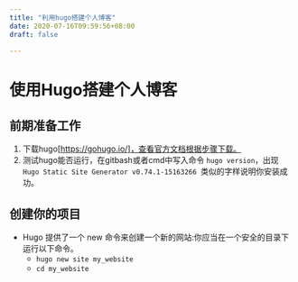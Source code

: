 ```yaml
---
title: "利用hugo搭建个人博客"
date: 2020-07-16T09:59:56+08:00
draft: false

---
```

# 使用Hugo搭建个人博客


## 前期准备工作
 1. 下载hugo[https://gohugo.io/]，查看官方文档根据步骤下载。
 2. 测试hugo能否运行，在gitbash或者cmd中写入命令 `hugo version`，出现 `Hugo Static Site Generator v0.74.1-15163266 `类似的字样说明你安装成功。

## 创建你的项目
* Hugo 提供了一个 new 命令来创建一个新的网站:你应当在一个安全的目录下运行以下命令。
   * `hugo new site my_website`
   * ` cd my_website `